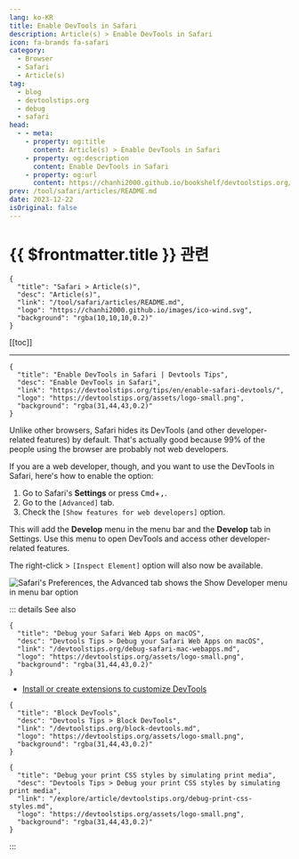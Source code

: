 ```yaml
---
lang: ko-KR
title: Enable DevTools in Safari
description: Article(s) > Enable DevTools in Safari
icon: fa-brands fa-safari
category: 
  - Browser
  - Safari
  - Article(s)
tag: 
  - blog
  - devtoolstips.org
  - debug
  - safari
head:
  - - meta:
    - property: og:title
      content: Article(s) > Enable DevTools in Safari
    - property: og:description
      content: Enable DevTools in Safari
    - property: og:url
      content: https://chanhi2000.github.io/bookshelf/devtoolstips.org/enable-safari-devtools.html
prev: /tool/safari/articles/README.md
date: 2023-12-22
isOriginal: false
---
```


# {{ $frontmatter.title }} 관련

```component VPCard
{
  "title": "Safari > Article(s)",
  "desc": "Article(s)",
  "link": "/tool/safari/articles/README.md",
  "logo": "https://chanhi2000.github.io/images/ico-wind.svg",
  "background": "rgba(10,10,10,0.2)"
}
```

[[toc]]

---

```component VPCard
{
  "title": "Enable DevTools in Safari | Devtools Tips",
  "desc": "Enable DevTools in Safari",
  "link": "https://devtoolstips.org/tips/en/enable-safari-devtools/",
  "logo": "https://devtoolstips.org/assets/logo-small.png",
  "background": "rgba(31,44,43,0.2)"
}
```

Unlike other browsers, Safari hides its DevTools (and other developer-related features) by default. That's actually good because 99% of the people using the browser are probably not web developers.

If you are a web developer, though, and you want to use the DevTools in Safari, here's how to enable the option:

1. Go to Safari's **Settings** or press <kbd>Cmd</kbd>+<kbd>,</kbd>.
2. Go to the <VPIcon icon="iconfont icon-select"/>`[Advanced]` tab.
3. Check the <VPIcon icon="iconfont icon-select"/>`[Show features for web developers]` option.

This will add the **Develop** menu in the menu bar and the **Develop** tab in Settings. Use this menu to open DevTools and access other developer-related features.

The right-click > <VPIcon icon="iconfont icon-select"/>`[Inspect Element]` option will also now be available.

![Safari's Preferences, the Advanced tab shows the Show Developer menu in menu bar option](https://devtoolstips.org/assets/img/enable-safari-devtools.png)

::: details See also

```component VPCard
{
  "title": "Debug your Safari Web Apps on macOS",
  "desc": "Devtools Tips > Debug your Safari Web Apps on macOS",
  "link": "/devtoolstips.org/debug-safari-mac-webapps.md",
  "logo": "https://devtoolstips.org/assets/logo-small.png",
  "background": "rgba(31,44,43,0.2)"
}
```

- [Install or create extensions to customize DevTools](https://devtoolstips.org/tips/en/extend-devtools) <!-- TODO: add VPCard -->

```component VPCard
{
  "title": "Block DevTools",
  "desc": "Devtools Tips > Block DevTools",
  "link": "/devtoolstips.org/block-devtools.md",
  "logo": "https://devtoolstips.org/assets/logo-small.png",
  "background": "rgba(31,44,43,0.2)"
}
```

```component VPCard
{
  "title": "Debug your print CSS styles by simulating print media",
  "desc": "Devtools Tips > Debug your print CSS styles by simulating print media",
  "link": "/explore/article/devtoolstips.org/debug-print-css-styles.md",
  "logo": "https://devtoolstips.org/assets/logo-small.png",
  "background": "rgba(31,44,43,0.2)"
}
```

:::
